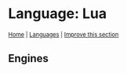 # Language: Lua
<sup>[Home](../index.md) \| [Languages](./index.md) \| </sup><sup>[Improve this section](https://github.com/rbuckton/regexp-features/edit/main/src/languages/lua.md)</sup>


<!--
'name' sources:
  - [](../../src/languages/lua.md)
-->


## Engines